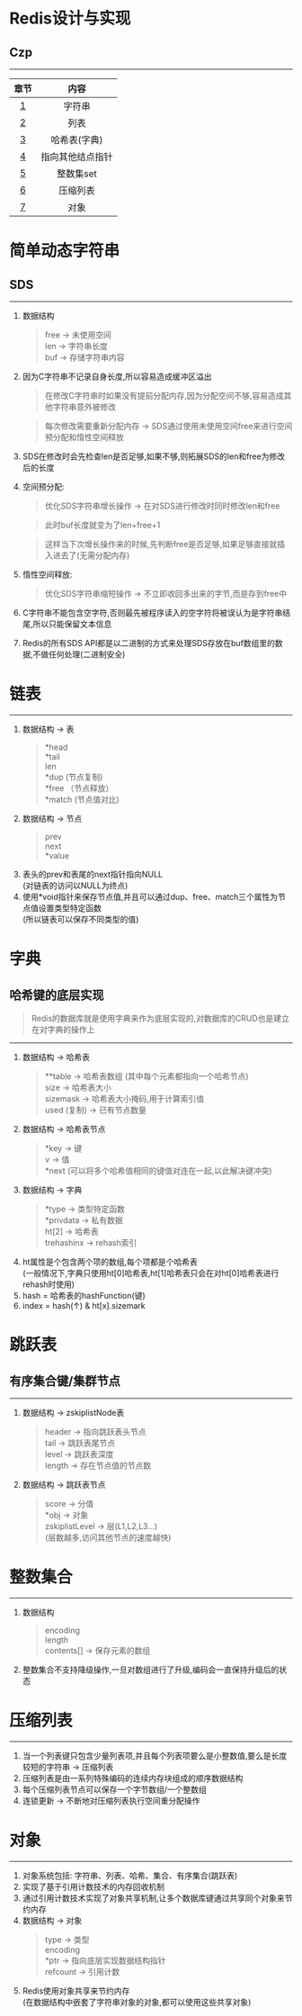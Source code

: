 # Redis设计与实现
## Czp
---

章节 | 内容
:---: | :---:
[1](#简单动态字符串) | 字符串
[2](#链表) | 列表
[3](#字典) | 哈希表(字典)
[4](#跳跃表) | 指向其他结点指针
[5](#整数集合) | 整数集set
[6](#压缩列表) | 压缩列表
[7](#对象) | 对象

# 简单动态字符串
## SDS
---

1. 数据结构
   > free   → 未使用空间   
   > len   → 字符串长度   
   > buf   → 存储字符串内容   
2. 因为C字符串不记录自身长度,所以容易造成缓冲区溢出
   > 在修改C字符串时如果没有提前分配内存,因为分配空间不够,容易造成其他字符串意外被修改   

   > 每次修改需要重新分配内存 → SDS通过使用未使用空间free来进行空间预分配和惰性空间释放   
3. SDS在修改时会先检查len是否足够,如果不够,则拓展SDS的len和free为修改后的长度
4. 空间预分配:
   > 优化SDS字符串增长操作 → 在对SDS进行修改时同时修改len和free   
   
   > 此时buf长度就变为了len+free+1
   
   > 这样当下次增长操作来的时候,先判断free是否足够,如果足够直接就插入进去了(无需分配内存)
5. 惰性空间释放:
   > 优化SDS字符串缩短操作 → 不立即收回多出来的字节,而是存到free中
6. C字符串不能包含空字符,否则最先被程序读入的空字符将被误认为是字符串结尾,所以只能保留文本信息
7. Redis的所有SDS API都是以二进制的方式来处理SDS存放在buf数组里的数据,不做任何处理(二进制安全)

# 链表
---

1. 数据结构 → 表
   > *head   
   > *tail   
   > len   
   > *dup   (节点复制)   
   > *free   （节点释放）  
   > *match   (节点值对比)   
2. 数据结构 → 节点   
   > prev   
   > next   
   > *value   
3. 表头的prev和表尾的next指针指向NULL   
   (对链表的访问以NULL为终点)
4. 使用*void指针来保存节点值,并且可以通过dup、free、match三个属性为节点值设置类型特定函数   
   (所以链表可以保存不同类型的值)

# 字典
## 哈希键的底层实现
> Redis的数据库就是使用字典来作为底层实现的,对数据库的CRUD也是建立在对字典的操作上   
---

1. 数据结构 → 哈希表   
   > **table   → 哈希表数组   (其中每个元素都指向一个哈希节点)   
   > size   → 哈希表大小   
   > sizemask   → 哈希表大小掩码,用于计算索引值   
   > used   (复制)   → 已有节点数量   
2. 数据结构 → 哈希表节点
   > *key   → 键   
   > v   → 值   
   > *next   (可以将多个哈希值相同的键值对连在一起,以此解决键冲突)   
3. 数据结构 → 字典   
   > *type   → 类型特定函数   
   > *privdata   → 私有数据   
   > ht[2]   → 哈希表   
   > trehashinx   → rehash索引   
4. ht属性是个包含两个项的数组,每个项都是个哈希表   
   (一般情况下,字典只使用ht[0]哈希表,ht[1]哈希表只会在对ht[0]哈希表进行rehash时使用)   
5. hash = 哈希表的hashFunction(键)
6. index = hash(↑) & ht[x].sizemark

# 跳跃表
## 有序集合键/集群节点
---

1. 数据结构 → zskiplistNode表   
   > header   → 指向跳跃表头节点    
   > tail   → 跳跃表尾节点   
   > level   → 跳跃表深度   
   > length   → 存在节点值的节点数   
2. 数据结构 → 跳跃表节点   
   > score   → 分值   
   > *obj   → 对象   
   > zskiplistLevel   → 层(L1,L2,L3...)   
     (层数越多,访问其他节点的速度越快)

# 整数集合
---

1. 数据结构
   > encoding     
   > length      
   > contents[]   → 保存元素的数组   
2. 整数集合不支持降级操作,一旦对数组进行了升级,编码会一直保持升级后的状态

# 压缩列表
---

1. 当一个列表键只包含少量列表项,并且每个列表项要么是小整数值,要么是长度较短的字符串 → 压缩列表
2. 压缩列表是由一系列特殊编码的连续内存块组成的顺序数据结构
3. 每个压缩列表节点可以保存一个字节数组/一个整数组
4. 连锁更新 → 不断地对压缩列表执行空间重分配操作

# 对象
---

1. 对象系统包括: 字符串、列表、哈希、集合、有序集合(跳跃表)   
2. 实现了基于引用计数技术的内存回收机制
3. 通过引用计数技术实现了对象共享机制,让多个数据库键通过共享同个对象来节约内存
4. 数据结构 → 对象
   > type   → 类型     
   > encoding      
   > *ptr   → 指向底层实现数据结构指针      
   > refcount   → 引用计数   
5. Redis使用对象共享来节约内存   
   (在数据结构中嵌套了字符串对象的对象,都可以使用这些共享对象)
